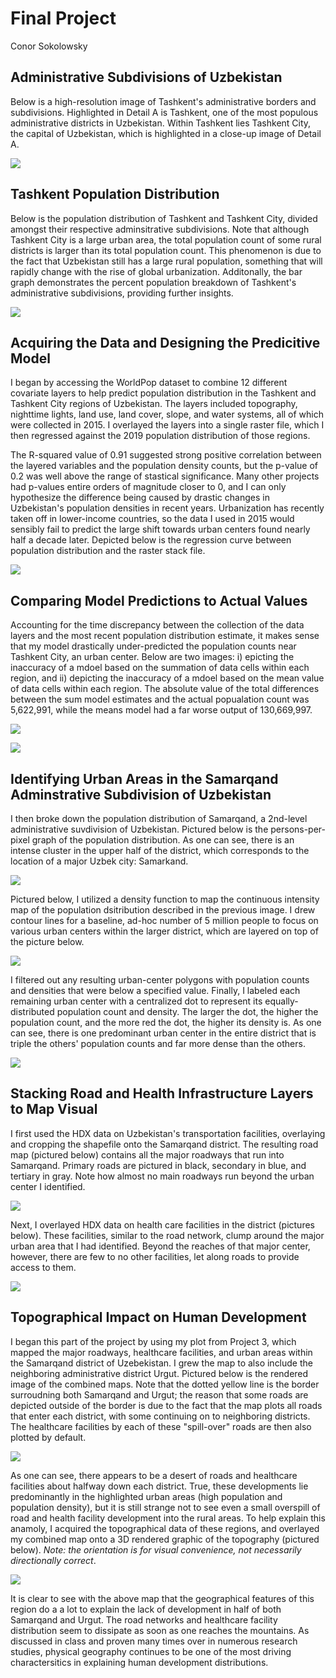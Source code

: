 # Final Project

Conor Sokolowsky

## Administrative Subdivisions of Uzbekistan

Below is a high-resolution image of Tashkent's administrative borders and subdivisions. Highlighted in Detail A is Tashkent, one of the most populous administrative districts in Uzbekistan. Within Tashkent lies Tashkent City, the capital of Uzbekistan, which is highlighted in a close-up image of Detail A.

![](UzbekistanBoundaries.png)

## Tashkent Population Distribution

Below is the population distribution of Tashkent and Tashkent City, divided amongst their respective adminsitrative subdivisions. Note that although Tashkent City is a large urban area, the total population count of some rural districts is larger than its total population count. This phenomenon is due to the fact that Uzbekistan still has a large rural population, something that will rapidly change with the rise of global urbanization. Additonally, the bar graph demonstrates the percent population breakdown of Tashkent's administrative subdivisions, providing further insights.

![](TashkentPopPlots.png)

## Acquiring the Data and Designing the Predicitive Model

I began by accessing the WorldPop dataset to combine 12 different covariate layers to help predict population distribution in the Tashkent and Tashkent City regions of Uzbekistan. The layers included topography, nighttime lights, land use, land cover, slope, and water systems, all of which were collected in 2015. I overlayed the layers into a single raster file, which I then regressed against the 2019 population distribution of those regions. 

The R-squared value of 0.91 suggested strong positive correlation between the layered variables and the population density counts, but the p-value of 0.2 was well above the range of stastical significance. Many other projects had p-values entire orders of magnitude closer to 0, and I can only hypothesize the difference being caused by drastic changes in Uzbekistan's population densities in recent years. Urbanization has recently taken off in lower-income countries, so the data I used in 2015 would sensibly fail to predict the large shift towards urban centers found nearly half a decade later. Depicted below is the regression curve between population distribution and the raster stack file.

![](regression.png)

## Comparing Model Predictions to Actual Values

Accounting for the time discrepancy between the collection of the data layers and the most recent population distribution estimate, it makes sense that my model drastically under-predicted the population counts near Tashkent City, an urban center. Below are two images: i) epicting the inaccuracy of a mdoel based on the summation of data cells within each region, and ii) depicting the inaccuracy of a mdoel based on the mean value of data cells within each region. The absolute value of the total differences between the sum model estimates and the actual popualation count was 5,622,991, while the means model had a far worse output of 130,669,997.

![](SumsModel.png)

![](MeansModel.png)

## Identifying Urban Areas in the Samarqand Adminstrative Subdivision of Uzbekistan

I then broke down the population distribution of Samarqand, a 2nd-level administrative suvdivision of Uzbekistan. Pictured below is the persons-per-pixel graph of the population distribution. As one can see, there is an intense cluster in the upper half of the district, which corresponds to the location of a major Uzbek city: Samarkand.

![](pop19.png)

Pictured below, I utilized a density function to map the continuous intensity map of the population dsitribution described in the previous image. I drew contour lines for a baseline, ad-hoc number of 5 million people to focus on various urban centers within the larger district, which are layered on top of the picture below.

![](density.png)

I filtered out any resulting urban-center polygons with population counts and densities that were below a specified value. Finally, I labeled each remaining urban center with a centralized dot to represent its equally-distributed population count and density. The larger the dot, the higher the population count, and the more red the dot, the higher its density is. As one can see, there is one predominant urban center in the entire district that is triple the others' population counts and far more dense than the others.

![](samarqand_urban_areas.png)

## Stacking Road and Health Infrastructure Layers to Map Visual

I first used the HDX data on Uzbekistan's transportation facilities, overlaying and cropping the shapefile onto the Samarqand district. The resulting road map (pictured below) contains all the major roadways that run into Samarqand. Primary roads are pictured in black, secondary in blue, and tertiary in gray. Note how almost no main roadways run beyond the urban center I identified.

![](samarqand_roads.png)

Next, I overlayed HDX data on health care facilities in the district (pictures below). These facilities, similar to the road network, clump around the major urban area that I had identified. Beyond the reaches of that major center, however, there are few to no other facilities, let along roads to provide access to them.

![](samarqand_access_to_hcf.png)

## Topographical Impact on Human Development

I began this part of the project by using my plot from Project 3, which mapped the major roadways, healthcare facilities, and urban areas within the Samarqand district of Uzebekistan. I grew the map to also include the neighboring administrative district Urgut. Pictured below is the rendered image of the combined maps. Note that the dotted yellow line is the border surroudning both Samarqand and Urgut; the reason that some roads are depicted outside of the border is due to the fact that the map plots all roads that enter each district, with some continuing on to neighboring districts. The healthcare facilities by each of these "spill-over" roads are then also plotted by default.

![](combined.png)

As one can see, there appears to be a desert of roads and healthcare facilities about halfway down each district. True, these developments lie predominantly in the highlighted urban areas (high population and population density), but it is still strange not to see even a small overspill of road and health facility development into the rural areas. To help explain this anamoly, I acquired the topographical data of these regions, and overlayed my combined map onto a 3D rendered graphic of the topography (pictured below). *Note: the orientation is for visual convenience, not necessarily directionally correct*.

![](topography.png)

It is clear to see with the above map that the geographical features of this region do a a lot to explain the lack of development in half of both Samarqand and Urgut. The road networks and healthcare facility distribution seem to dissipate as soon as one reaches the mountains. As discussed in class and proven many times over in numerous research studies, physical geography continues to be one of the most driving charactersitics in explaining human development distributions.
